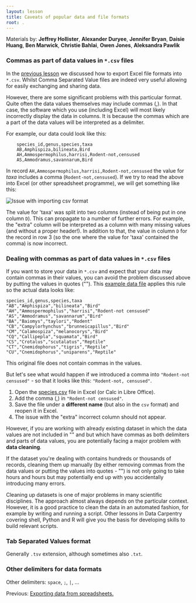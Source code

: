 ```yaml
---
layout: lesson
title: Caveats of popular data and file formats 
root: .
---
```


Materials by: **Jeffrey Hollister**, **Alexander Duryee**, **Jennifer Bryan**, **Daisie Huang**, **Ben Marwick**, **Christie Bahlai**, **Owen Jones**, **Aleksandra Pawlik**

### Commas as part of data values in `*.csv` files

In the [previous lesson](05-exporting-data.md) we discussed how to export Excel file formats into `*.csv`. Whilst Comma Separated Value files are indeed very useful allowing for easily exchanging and sharing data. 

However, there are some significant problems with this particular format. Quite often the data values themselves may include commas (,). In that case, the software which you use (including Excel) will most likely incorrectly display the data in columns. It is because the commas which are a part of the data values will be interpreted as a delimiter.

For example, our data could look like this:
	
		species_id,genus,species,taxa
		AB,Amphispiza,bilineata,Bird
		AH,Ammospermophilus,harrisi,Rodent-not,censused
		AS,Ammodramus,savannarum,Bird

In record `AH,Ammospermophilus,harrisi,Rodent-not,censused` the value for *taxa* includes a comma (`Rodent-not,censused`). 
If we try to read the above into Excel (or other spreadsheet programme), we will get something like this:

![Issue with importing csv format](fig/csv-mistake.png)

The value for 'taxa' was split into two columns (instead of being put in one column `D`). This can propagate to a number of further errors. For example, the "extra" column will be interpreted as a column with many missing values (and without a proper header!). In addition to that, the value in column `D` for the record in row 3 (so the one where the value for 'taxa' contained the comma) is now incorrect. 
 

### Dealing with commas as part of data values in `*.csv` files

If you want to store your data in `*.csv` and expect that your data may contain commas in their values, you can avoid the problem discussed above by putting the values in quotes (""). This [example data file](./data/biology/species.csv) applies this rule so the actual data looks like:

	species_id,genus,species,taxa
	"AB","Amphispiza","bilineata","Bird"
	"AH","Ammospermophilus","harrisi","Rodent-not censused"
	"AS","Ammodramus","savannarum","Bird"
	"BA","Baiomys","taylori","Rodent"
	"CB","Campylorhynchus","brunneicapillus","Bird"
	"CM","Calamospiza","melanocorys","Bird"
	"CQ","Callipepla","squamata","Bird"
	"CS","Crotalus","scutalatus","Reptile"
	"CT","Cnemidophorus","tigris","Reptile"
	"CU","Cnemidophorus","uniparens","Reptile"
	
This original file does not contain commas in the values. 

But let's see what would happen if we introduced a comma into  `"Rodent-not censused"` - so that it looks like this: `"Rodent-not, censused"`. 

1. Open the [species.csv](./data/biology/species.csv) file in Excel (or Calc in Libre Office).
2. Add the comma (,) in `"Rodent-not censused"`.
3. Save the file under a **different name** (but also in the `csv` format) and reopen it in Excel.
4. The issue with the "extra" incorrect column should not appear.

However, if you are working with already existing dataset in which the data values are not included in "" and but which have commas as both delimiters and parts of data values, you are potentially facing a major problem with **data cleaning**.

If the dataset you're dealing with contains hundreds or thousands of records, cleaning them up manually (by either removing commas from the data values or putting the values into quotes - "") is not only going to take hours and hours but may potentially end up with you accidentally introducing many errors.

Cleaning up datasets is one of major problems in many scientific disciplines. The approach almost always depends on the particular context. However, it is a good practice to clean the data in an automated fashion, for example by writing and running a script. Other lessons in Data Carpentry covering shell, Python and R will give you the basis for developing skills to build relevant scripts.


### Tab Separated Values format

Generally `.tsv` extension, although sometimes also `.txt`. 

### Other delimiters for data formats

Other delimiters: `space`, `;`, `|`, ...

Previous: [Exporting data from spreadsheets.](05-exporting-data.html)
